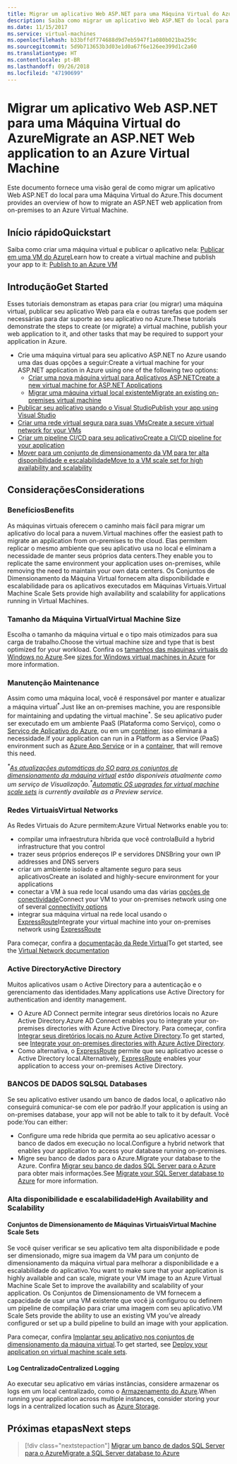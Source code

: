 ```yaml
---
title: Migrar um aplicativo Web ASP.NET para uma Máquina Virtual do Azure
description: Saiba como migrar um aplicativo Web ASP.NET do local para uma Máquina Virtual do Azure.
ms.date: 11/15/2017
ms.service: virtual-machines
ms.openlocfilehash: b33bffdf774688d9d7eb5947f1a080b021ba259c
ms.sourcegitcommit: 5d9b713653b3d03e1d0a67f6e126ee399d1c2a60
ms.translationtype: HT
ms.contentlocale: pt-BR
ms.lasthandoff: 09/26/2018
ms.locfileid: "47190699"
---
```

# <a name="migrate-an-aspnet-web-application-to-an-azure-virtual-machine"></a><span data-ttu-id="31118-103">Migrar um aplicativo Web ASP.NET para uma Máquina Virtual do Azure</span><span class="sxs-lookup"><span data-stu-id="31118-103">Migrate an ASP.NET Web application to an Azure Virtual Machine</span></span>

<span data-ttu-id="31118-104">Este documento fornece uma visão geral de como migrar um aplicativo Web ASP.NET do local para uma Máquina Virtual do Azure.</span><span class="sxs-lookup"><span data-stu-id="31118-104">This document provides an overview of how to migrate an ASP.NET web application from on-premises to an Azure Virtual Machine.</span></span>

## <a name="quickstart"></a><span data-ttu-id="31118-105">Início rápido</span><span class="sxs-lookup"><span data-stu-id="31118-105">Quickstart</span></span>

<span data-ttu-id="31118-106">Saiba como criar uma máquina virtual e publicar o aplicativo nela: [Publicar em uma VM do Azure](https://tutorials.visualstudio.com/aspnet-vm/intro)</span><span class="sxs-lookup"><span data-stu-id="31118-106">Learn how to create a virtual machine and publish your app to it: [Publish to an Azure VM](https://tutorials.visualstudio.com/aspnet-vm/intro)</span></span>

## <a name="get-started"></a><span data-ttu-id="31118-107">Introdução</span><span class="sxs-lookup"><span data-stu-id="31118-107">Get Started</span></span>

<span data-ttu-id="31118-108">Esses tutoriais demonstram as etapas para criar (ou migrar) uma máquina virtual, publicar seu aplicativo Web para ela e outras tarefas que podem ser necessárias para dar suporte ao seu aplicativo no Azure.</span><span class="sxs-lookup"><span data-stu-id="31118-108">These tutorials demonstrate the steps to create (or migrate) a virtual machine, publish your web application to it, and other tasks that may be required to support your application in Azure.</span></span>

- <span data-ttu-id="31118-109">Crie uma máquina virtual para seu aplicativo ASP.NET no Azure usando uma das duas opções a seguir:</span><span class="sxs-lookup"><span data-stu-id="31118-109">Create a virtual machine for your ASP.NET application in Azure using one of the following two options:</span></span>
    - [<span data-ttu-id="31118-110">Criar uma nova máquina virtual para Aplicativos ASP.NET</span><span class="sxs-lookup"><span data-stu-id="31118-110">Create a new virtual machine for ASP.NET Applications</span></span>](https://go.microsoft.com/fwlink/?linkid=863237)
    - [<span data-ttu-id="31118-111">Migrar uma máquina virtual local existente</span><span class="sxs-lookup"><span data-stu-id="31118-111">Migrate an existing on-premises virtual machine</span></span>](https://docs.microsoft.com/azure/site-recovery/tutorial-migrate-on-premises-to-azure)
- [<span data-ttu-id="31118-112">Publicar seu aplicativo usando o Visual Studio</span><span class="sxs-lookup"><span data-stu-id="31118-112">Publish your app using Visual Studio</span></span>](https://go.microsoft.com/fwlink/?linkid=863240)
- [<span data-ttu-id="31118-113">Criar uma rede virtual segura para suas VMs</span><span class="sxs-lookup"><span data-stu-id="31118-113">Create a secure virtual network for your VMs</span></span>](https://docs.microsoft.com/azure/virtual-network/virtual-network-get-started-vnet-subnet)
- [<span data-ttu-id="31118-114">Criar um pipeline CI/CD para seu aplicativo</span><span class="sxs-lookup"><span data-stu-id="31118-114">Create a CI/CD pipeline for your application</span></span>](https://docs.microsoft.com/vsts/build-release/apps/cd/deploy-webdeploy-iis-deploygroups)
- [<span data-ttu-id="31118-115">Mover para um conjunto de dimensionamento da VM para ter alta disponibilidade e escalabilidade</span><span class="sxs-lookup"><span data-stu-id="31118-115">Move to a VM scale set for high availability and scalability</span></span>](https://docs.microsoft.com/azure/virtual-machine-scale-sets/virtual-machine-scale-sets-deploy-app)

## <a name="considerations"></a><span data-ttu-id="31118-116">Considerações</span><span class="sxs-lookup"><span data-stu-id="31118-116">Considerations</span></span>

### <a name="benefits"></a><span data-ttu-id="31118-117">Benefícios</span><span class="sxs-lookup"><span data-stu-id="31118-117">Benefits</span></span>

<span data-ttu-id="31118-118">As máquinas virtuais oferecem o caminho mais fácil para migrar um aplicativo do local para a nuvem.</span><span class="sxs-lookup"><span data-stu-id="31118-118">Virtual machines offer the easiest path to migrate an application from on-premises to the cloud.</span></span>  <span data-ttu-id="31118-119">Elas permitem replicar o mesmo ambiente que seu aplicativo usa no local e eliminam a necessidade de manter seus próprios data centers.</span><span class="sxs-lookup"><span data-stu-id="31118-119">They enable you to replicate the same environment your application uses on-premises, while removing the need to maintain your own data centers.</span></span>  <span data-ttu-id="31118-120">Os Conjuntos de Dimensionamento da Máquina Virtual fornecem alta disponibilidade e escalabilidade para os aplicativos executados em Máquinas Virtuais.</span><span class="sxs-lookup"><span data-stu-id="31118-120">Virtual Machine Scale Sets provide high availability and scalability for applications running in Virtual Machines.</span></span>

### <a name="virtual-machine-size"></a><span data-ttu-id="31118-121">Tamanho da Máquina Virtual</span><span class="sxs-lookup"><span data-stu-id="31118-121">Virtual Machine Size</span></span>

<span data-ttu-id="31118-122">Escolha o tamanho da máquina virtual e o tipo mais otimizados para sua carga de trabalho.</span><span class="sxs-lookup"><span data-stu-id="31118-122">Choose the virtual machine size and type that is best optimized for your workload.</span></span>  <span data-ttu-id="31118-123">Confira os [tamanhos das máquinas virtuais do Windows no Azure](https://docs.microsoft.com/azure/virtual-machines/windows/sizes).</span><span class="sxs-lookup"><span data-stu-id="31118-123">See [sizes for Windows virtual machines in Azure](https://docs.microsoft.com/azure/virtual-machines/windows/sizes) for more information.</span></span>

### <a name="maintenance"></a><span data-ttu-id="31118-124">Manutenção </span><span class="sxs-lookup"><span data-stu-id="31118-124">Maintenance</span></span>

<span data-ttu-id="31118-125">Assim como uma máquina local, você é responsável por manter e atualizar a máquina virtual<sup>&#42;</sup>.</span><span class="sxs-lookup"><span data-stu-id="31118-125">Just like an on-premises machine, you are responsible for maintaining and updating the virtual machine<sup>&#42;</sup>.</span></span>  <span data-ttu-id="31118-126">Se seu aplicativo puder ser executado em um ambiente PaaS (Plataforma como Serviço), como o [Serviço de Aplicativo do Azure](https://docs.microsoft.com/azure/app-service/), ou em um [contêiner](https://docs.microsoft.com/azure/app-service/containers/), isso eliminará a necessidade.</span><span class="sxs-lookup"><span data-stu-id="31118-126">If your application can run in a Platform as a Service (PaaS) environment such as [Azure App Service](https://docs.microsoft.com/azure/app-service/) or in a [container](https://docs.microsoft.com/azure/app-service/containers/), that will remove this need.</span></span>

<span data-ttu-id="31118-127">*<sup>&#42;</sup>[As atualizações automáticas do SO para os conjuntos de dimensionamento da máquina virtual](https://docs.microsoft.com/azure/virtual-machine-scale-sets/virtual-machine-scale-sets-automatic-upgrade) estão disponíveis atualmente como um serviço de Visualização.*</span><span class="sxs-lookup"><span data-stu-id="31118-127">*<sup>&#42;</sup>[Automatic OS upgrades for virtual machine scale sets](https://docs.microsoft.com/azure/virtual-machine-scale-sets/virtual-machine-scale-sets-automatic-upgrade) is currently available as a Preview service.*</span></span>

### <a name="virtual-networks"></a><span data-ttu-id="31118-128">Redes Virtuais</span><span class="sxs-lookup"><span data-stu-id="31118-128">Virtual Networks</span></span>

<span data-ttu-id="31118-129">As Redes Virtuais do Azure permitem:</span><span class="sxs-lookup"><span data-stu-id="31118-129">Azure Virtual Networks enable you to:</span></span>
- <span data-ttu-id="31118-130">compilar uma infraestrutura híbrida que você controla</span><span class="sxs-lookup"><span data-stu-id="31118-130">Build a hybrid infrastructure that you control</span></span>
- <span data-ttu-id="31118-131">trazer seus próprios endereços IP e servidores DNS</span><span class="sxs-lookup"><span data-stu-id="31118-131">Bring your own IP addresses and DNS servers</span></span>
- <span data-ttu-id="31118-132">criar um ambiente isolado e altamente seguro para seus aplicativos</span><span class="sxs-lookup"><span data-stu-id="31118-132">Create an isolated and highly-secure environment for your applications</span></span>
- <span data-ttu-id="31118-133">conectar a VM à sua rede local usando uma das várias [opções de conectividade](https://docs.microsoft.com/azure/vpn-gateway/vpn-gateway-about-vpngateways#s2smulti)</span><span class="sxs-lookup"><span data-stu-id="31118-133">Connect your VM to your on-premises network using one of several [connectivity options](https://docs.microsoft.com/azure/vpn-gateway/vpn-gateway-about-vpngateways#s2smulti)</span></span>
- <span data-ttu-id="31118-134">integrar sua máquina virtual na rede local usando o [ExpressRoute](https://azure.microsoft.com/services/expressroute/)</span><span class="sxs-lookup"><span data-stu-id="31118-134">Integrate your virtual machine into your on-premises network using [ExpressRoute](https://azure.microsoft.com/services/expressroute/)</span></span>

<span data-ttu-id="31118-135">Para começar, confira a [documentação da Rede Virtual](https://docs.microsoft.com/azure/virtual-network/)</span><span class="sxs-lookup"><span data-stu-id="31118-135">To get started, see the [Virtual Network documentation](https://docs.microsoft.com/azure/virtual-network/)</span></span>

### <a name="active-directory"></a><span data-ttu-id="31118-136">Active Directory</span><span class="sxs-lookup"><span data-stu-id="31118-136">Active Directory</span></span>
<span data-ttu-id="31118-137">Muitos aplicativos usam o Active Directory para a autenticação e o gerenciamento das identidades.</span><span class="sxs-lookup"><span data-stu-id="31118-137">Many applications use Active Directory for authentication and identity management.</span></span>  
- <span data-ttu-id="31118-138">O Azure AD Connect permite integrar seus diretórios locais no Azure Active Directory.</span><span class="sxs-lookup"><span data-stu-id="31118-138">Azure AD Connect enables you to integrate your on-premises directories with Azure Active Directory.</span></span>  <span data-ttu-id="31118-139">Para começar, confira [Integrar seus diretórios locais no Azure Active Directory](https://docs.microsoft.com/azure/active-directory/connect/active-directory-aadconnect).</span><span class="sxs-lookup"><span data-stu-id="31118-139">To get started, see [Integrate your on-premises directories with Azure Active Directory](https://docs.microsoft.com/azure/active-directory/connect/active-directory-aadconnect).</span></span>  
- <span data-ttu-id="31118-140">Como alternativa, o [ExpressRoute](https://azure.microsoft.com/services/expressroute/) permite que seu aplicativo acesse o Active Directory local.</span><span class="sxs-lookup"><span data-stu-id="31118-140">Alternatively, [ExpressRoute](https://azure.microsoft.com/services/expressroute/) enables your application to access your on-premises Active Directory.</span></span>

### <a name="sql-databases"></a><span data-ttu-id="31118-141">BANCOS DE DADOS SQL</span><span class="sxs-lookup"><span data-stu-id="31118-141">SQL Databases</span></span>

<span data-ttu-id="31118-142">Se seu aplicativo estiver usando um banco de dados local, o aplicativo não conseguirá comunicar-se com ele por padrão.</span><span class="sxs-lookup"><span data-stu-id="31118-142">If your application is using an on-premises database, your app will not be able to talk to it by default.</span></span> <span data-ttu-id="31118-143">Você pode:</span><span class="sxs-lookup"><span data-stu-id="31118-143">You can either:</span></span>
- <span data-ttu-id="31118-144">Configure uma rede híbrida que permita ao seu aplicativo acessar o banco de dados em execução no local.</span><span class="sxs-lookup"><span data-stu-id="31118-144">Configure a hybrid network that enables your application to access your database running on-premises.</span></span>  
- <span data-ttu-id="31118-145">Migre seu banco de dados para o Azure.</span><span class="sxs-lookup"><span data-stu-id="31118-145">Migrate your database to the Azure.</span></span>  <span data-ttu-id="31118-146">Confira [Migrar seu banco de dados SQL Server para o Azure](dotnet-howto-migrate-sql.md) para obter mais informações.</span><span class="sxs-lookup"><span data-stu-id="31118-146">See [Migrate your SQL Server database to Azure](dotnet-howto-migrate-sql.md) for more information.</span></span>

### <a name="high-availability-and-scalability"></a><span data-ttu-id="31118-147">Alta disponibilidade e escalabilidade</span><span class="sxs-lookup"><span data-stu-id="31118-147">High Availability and Scalability</span></span>

#### <a name="virtual-machine-scale-sets"></a><span data-ttu-id="31118-148">Conjuntos de Dimensionamento de Máquinas Virtuais</span><span class="sxs-lookup"><span data-stu-id="31118-148">Virtual Machine Scale Sets</span></span>
<span data-ttu-id="31118-149">Se você quiser verificar se seu aplicativo tem alta disponibilidade e pode ser dimensionado, migre sua imagem da VM para um conjunto de dimensionamento da máquina virtual para melhorar a disponibilidade e a escalabilidade do aplicativo.</span><span class="sxs-lookup"><span data-stu-id="31118-149">You want to make sure that your application is highly available and can scale, migrate your VM image to an Azure Virtual Machine Scale Set to improve the availability and scalability of your application.</span></span>  <span data-ttu-id="31118-150">Os Conjuntos de Dimensionamento de VM fornecem a capacidade de usar uma VM existente que você já configurou ou definem um pipeline de compilação para criar uma imagem com seu aplicativo.</span><span class="sxs-lookup"><span data-stu-id="31118-150">VM Scale Sets provide the ability to use an existing VM you’ve already configured or set up a build pipeline to build an image with your application.</span></span>  

<span data-ttu-id="31118-151">Para começar, confira [Implantar seu aplicativo nos conjuntos de dimensionamento da máquina virtual](https://docs.microsoft.com/azure/virtual-machine-scale-sets/virtual-machine-scale-sets-deploy-app).</span><span class="sxs-lookup"><span data-stu-id="31118-151">To get started, see [Deploy your application on virtual machine scale sets](https://docs.microsoft.com/azure/virtual-machine-scale-sets/virtual-machine-scale-sets-deploy-app).</span></span>

#### <a name="centralized-logging"></a><span data-ttu-id="31118-152">Log Centralizado</span><span class="sxs-lookup"><span data-stu-id="31118-152">Centralized Logging</span></span>
<span data-ttu-id="31118-153">Ao executar seu aplicativo em várias instâncias, considere armazenar os logs em um local centralizado, como o [Armazenamento do Azure](https://docs.microsoft.com/azure/storage/).</span><span class="sxs-lookup"><span data-stu-id="31118-153">When running your application across multiple instances, consider storing your logs in a centralized location such as [Azure Storage](https://docs.microsoft.com/azure/storage/).</span></span>

## <a name="next-steps"></a><span data-ttu-id="31118-154">Próximas etapas</span><span class="sxs-lookup"><span data-stu-id="31118-154">Next steps</span></span>

> [!div class="nextstepaction"]
> [<span data-ttu-id="31118-155">Migrar um banco de dados SQL Server para o Azure</span><span class="sxs-lookup"><span data-stu-id="31118-155">Migrate a SQL Server database to Azure</span></span>](dotnet-howto-migrate-sql.md)